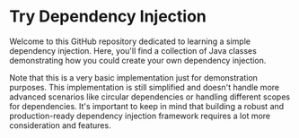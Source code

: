 # Try Dependency Injection

Welcome to this GitHub repository dedicated to learning a simple dependency injection.
Here, you'll find a collection of Java classes demonstrating how you could create your own dependency injection.

Note that this is a very basic implementation just for demonstration purposes.
This implementation is still simplified and doesn't handle more advanced scenarios like circular dependencies or handling different scopes for dependencies.
It's important to keep in mind that building a robust and production-ready dependency injection framework requires a lot more consideration and features.

